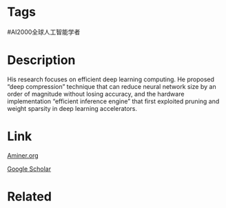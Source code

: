 # Tags

#AI2000全球人工智能学者 

# Description

His research focuses on efficient deep learning computing. He proposed “deep compression” technique that can reduce neural network size by an order of magnitude without losing accuracy, and the hardware implementation “efficient inference engine” that first exploited pruning and weight sparsity in deep learning accelerators.

# Link

[Aminer.org](https://www.aminer.org/profile/Song%20Han/542a5aeadabfae646d5557e9)

[Google Scholar](https://scholar.google.com/citations?hl=en&user=E0iCaa4AAAAJ)

# Related

